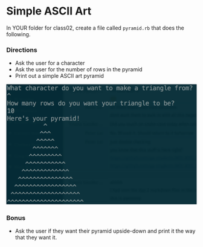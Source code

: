 # Simple ASCII Art

In YOUR folder for class02, create a file called `pyramid.rb` that does the following.

### Directions

* Ask the user for a character
* Ask the user for the number of rows in the pyramid
* Print out a simple ASCII art pyramid

![](pyramid.png)

### Bonus

* Ask the user if they want their pyramid upside-down and print it the way that they want it.